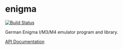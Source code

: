 enigma
======

[![Build 
Status](https://travis-ci.org/garfunkel/enigma.svg?branch=master)](https://travis-ci.org/garfunkel/enigma)

German Enigma I/M3/M4 emulator program and library.

[API Documentation](http://godoc.org/github.com/garfunkel/enigma)
